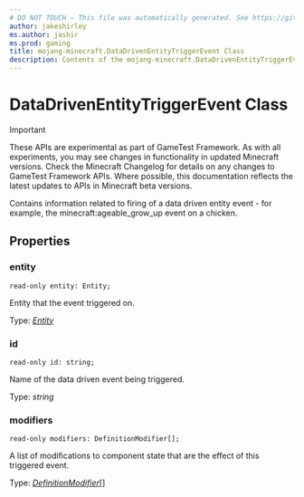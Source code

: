 ```yaml
---
# DO NOT TOUCH — This file was automatically generated. See https://github.com/Mojang/MinecraftScriptingApiDocsGenerator to modify descriptions, examples, etc.
author: jakeshirley
ms.author: jashir
ms.prod: gaming
title: mojang-minecraft.DataDrivenEntityTriggerEvent Class
description: Contents of the mojang-minecraft.DataDrivenEntityTriggerEvent class.
---
```

# DataDrivenEntityTriggerEvent Class
>[!IMPORTANT]
>These APIs are experimental as part of GameTest Framework. As with all experiments, you may see changes in functionality in updated Minecraft versions. Check the Minecraft Changelog for details on any changes to GameTest Framework APIs. Where possible, this documentation reflects the latest updates to APIs in Minecraft beta versions.

Contains information related to firing of a data driven entity event - for example, the minecraft:ageable_grow_up event on a chicken.

## Properties
### **entity**
`read-only entity: Entity;`

Entity that the event triggered on.

Type: [*Entity*](Entity.md)

### **id**
`read-only id: string;`

Name of the data driven event being triggered.

Type: *string*

### **modifiers**
`read-only modifiers: DefinitionModifier[];`

A list of modifications to component state that are the effect of this triggered event.

Type: [*DefinitionModifier*](DefinitionModifier.md)[]

